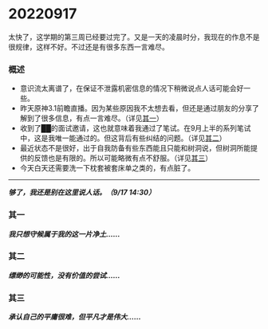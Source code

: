# 20220917

太快了，这学期的第三周已经要过完了。又是一天的凌晨时分，我现在的作息不是很规律，这样不好。不过还是有很多东西一言难尽。

### 概述

- 意识流太离谱了，在保证不泄露机密信息的情况下稍微说点人话可能会好一些。
- 昨天原神3.1前瞻直播。因为某些原因我不太想去看，但还是通过朋友的分享了解到了很多信息，有点一言难尽。（详见[其一](#其一)）
- 收到了██的面试邀请，这也就意味着我通过了笔试。在9月上半的系列笔试中，这是我唯一能通过的。但这背后有些纠结的问题。（详见[其二](#其二)）
- 最近状态不是很好，出于自我防备有些东西能且只能和树洞说，但树洞所能提供的反馈也是有限的。所以可能略微有点不舒服。（详见[其三](#其三)）
- 今天白天还需要洗一下枕套被套床单之类的，有点脏了。

---

***够了，我还是别在这里说人话。（9/17 14:30）***

### 其一

***我只想守候属于我的这一片净土……***

### 其二

***缥缈的可能性，没有价值的尝试……***

### 其三

***承认自己的平庸很难，但平凡才是伟大……***
